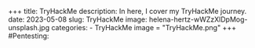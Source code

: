 +++
title: TryHackMe
description: In here, I cover my TryHackMe journey.
date: 2023-05-08
slug: TryHackMe
image: helena-hertz-wWZzXlDpMog-unsplash.jpg
categories:
    - TryHackMe
image = "TryHackMe.png"
+++
#Pentesting:
